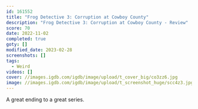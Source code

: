 ```yaml
---
id: 161552
title: "Frog Detective 3: Corruption at Cowboy County"
description: "Frog Detective 3: Corruption at Cowboy County - Review"
score: 70
date: 2022-11-02
completed: true
goty: []
modified_date: 2023-02-28
screenshots: []
tags:
  - Weird
videos: []
cover: //images.igdb.com/igdb/image/upload/t_cover_big/co3zz6.jpg
image: //images.igdb.com/igdb/image/upload/t_screenshot_huge/scc4z3.jpg
---
```

A great ending to a great series.